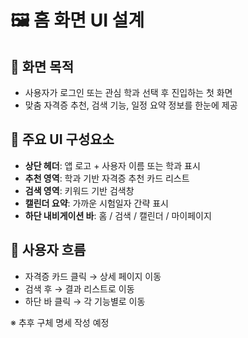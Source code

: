 # 🖼 홈 화면 UI 설계

## 📌 화면 목적
- 사용자가 로그인 또는 관심 학과 선택 후 진입하는 첫 화면
- 맞춤 자격증 추천, 검색 기능, 일정 요약 정보를 한눈에 제공

## 🧱 주요 UI 구성요소
- **상단 헤더**: 앱 로고 + 사용자 이름 또는 학과 표시
- **추천 영역**: 학과 기반 자격증 추천 카드 리스트
- **검색 영역**: 키워드 기반 검색창
- **캘린더 요약**: 가까운 시험일자 간략 표시
- **하단 내비게이션 바**: 홈 / 검색 / 캘린더 / 마이페이지

## 🔄 사용자 흐름
- 자격증 카드 클릭 → 상세 페이지 이동
- 검색 후 → 결과 리스트로 이동
- 하단 바 클릭 → 각 기능별로 이동

※ 추후 구체 명세 작성 예정
